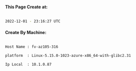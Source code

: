 
   
#### This Page Create at:

```bash

2022-12-01 - 23:16:27 UTC

```

#### Create By Machine:

```bash

Host Name : fv-az105-316

platform  : Linux-5.15.0-1023-azure-x86_64-with-glibc2.31

Ip Local  : 10.1.0.87

```

